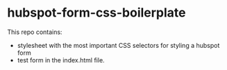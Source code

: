 # hubspot-form-css-boilerplate

This repo contains:
* stylesheet with the most important CSS selectors for styling a hubspot form
* test form in the index.html file.
